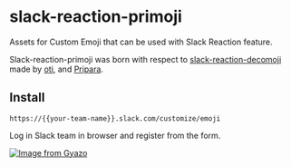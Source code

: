 # slack-reaction-primoji

Assets for Custom Emoji that can be used with Slack Reaction feature.

Slack-reaction-primoji was born with respect to [slack-reaction-decomoji](https://github.com/decomoji/slack-reaction-decomoji) made by [oti](https://github.com/oti), and [Pripara](https://avex.jp/pripara/).

## Install

`https://{{your-team-name}}.slack.com/customize/emoji`

Log in Slack team in browser and register from the form.

[![Image from Gyazo](https://i.gyazo.com/e9884c79b7b5540b7aa23b0e687dae1c.png)](https://gyazo.com/e9884c79b7b5540b7aa23b0e687dae1c)
